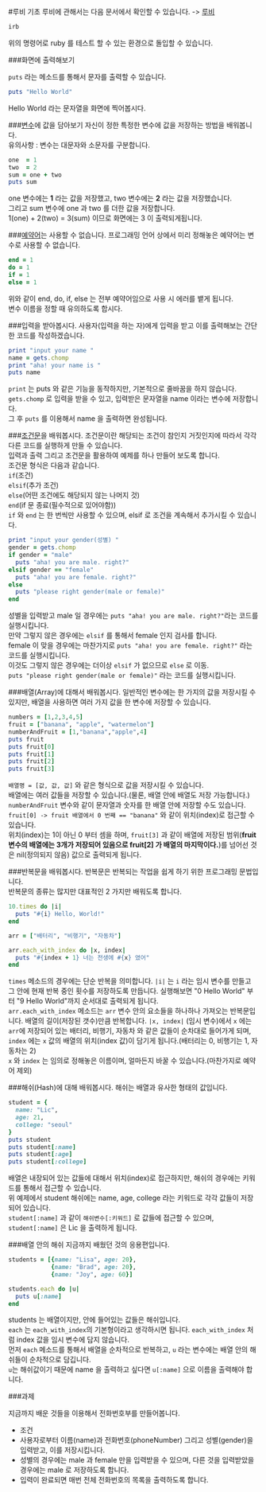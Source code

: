 #루비 기초
루비에 관해서는 다음 문서에서 확인할 수 있습니다. ->
[루비](https://www.ruby-lang.org/ko/about/)

```ruby
irb
```
위의 명령어로 ruby 를 테스트 할 수 있는 환경으로 돌입할 수 있습니다.

###화면에 출력해보기  

`puts` 라는 메소드를 통해서 문자를 출력할 수 있습니다.
```ruby
puts "Hello World"
```
Hello World 라는 문자열을 화면에 찍어봅시다.

###[변수](https://ko.wikipedia.org/wiki/%EB%B3%80%EC%88%98)에 값을 담아보기
자신이 정한 특정한 변수에 값을 저장하는 방법을 배워봅니다.  
유의사항 : 변수는 대문자와 소문자를 구분합니다.
```ruby
one  = 1
two  = 2
sum = one + two
puts sum
```
one 변수에는 **1** 라는 값을 저장했고, two 변수에는 **2** 라는 값을 저장했습니다.  
그리고 sum 변수에 one 과 two 를 더한 값을 저장합니다.  
1(one) + 2(two) = 3(sum) 이므로 화면에는 3 이 출력되게됩니다.

###[예약어](https://ko.wikipedia.org/wiki/%EC%98%88%EC%95%BD%EC%96%B4)는 사용할 수 없습니다.
프로그래밍 언어 상에서 미리 정해놓은 예약어는 변수로 사용할 수 없습니다.
```ruby
end = 1
do = 1
if = 1
else = 1
```
위와 같이 end, do, if, else 는 전부 예약어임으로 사용 시 에러를 뱉게 됩니다.  
변수 이름을 정할 때 유의하도록 합시다.

###입력을 받아봅시다.
사용자(입력을 하는 자)에게 입력을 받고 이를 출력해보는 간단한 코드를 작성하겠습니다.

```ruby
print "input your name "
name = gets.chomp
print "aha! your name is "
puts name
```
`print` 는 puts 와 같은 기능을 동작하지만, 기본적으로 줄바꿈을 하지 않습니다.  
`gets.chomp` 로 입력을 받을 수 있고, 입력받은 문자열을 name 이라는 변수에 저장합니다.  
그 후 `puts` 를 이용해서 name 을 출력하면 완성됩니다.

###[조건문](https://ko.wikipedia.org/wiki/%EC%A1%B0%EA%B1%B4%EB%AC%B8)을 배워봅시다.
조건문이란 해당되는 조건이 참인지 거짓인지에 따라서 각각 다른 코드를 실행하게 만들 수 있습니다.  
입력과 출력 그리고 조건문을 활용하여 예제를 하나 만들어 보도록 합니다.  
조건문 형식은 다음과 같습니다.  
`if`(조건)  
`elsif`(추가 조건)  
`else`(어떤 조건에도 해당되지 않는 나머지 것)  
`end`(if 문 종료(필수적으로 있어야함))  
`if` 와 `end` 는 한 번씩만 사용할 수 있으며,  elsif 로 조건을 계속해서 추가시킬 수 있습니다.
```ruby
print "input your gender(성별) "
gender = gets.chomp
if gender = "male"
  puts "aha! you are male. right?"
elsif gender == "female"
  puts "aha! you are female. right?"
else
  puts "please right gender(male or female)"
end
```
성별을 입력받고 male 일 경우에는 `puts "aha! you are male. right?"`라는 코드를 실행시킵니다.  
만약 그렇지 않은 경우에는 `elsif` 를 통해서 female 인지 검사를 합니다.  
female 이 맞을 경우에는 마찬가지로 `puts "aha! you are female. right?"` 라는 코드를 실행시킵니다.  
이것도 그렇지 않은 경우에는 더이상 `elsif` 가 없으므로 `else` 로 이동.  
`puts "please right gender(male or female)"` 라는 코드를 실행시킵니다.

###배열(Array)에 대해서 배워봅시다.
일반적인 변수에는 한 가지의 값을 저장시킬 수 있지만, 배열을 사용하면 여러 가지 값을 한 변수에 저장할 수 있습니다.
```ruby
numbers = [1,2,3,4,5]
fruit = ["banana", "apple", "watermelon"]
numberAndFruit = [1,"banana","apple",4]
puts fruit
puts fruit[0]
puts fruit[1]
puts fruit[2]
puts fruit[3]
```
`배열명 = [값, 값, 값]` 와 같은 형식으로 값을 저장시킬 수 있습니다.  
배열에는 여러 값들을 저장할 수 있습니다.(물론, 배열 안에 배열도 저장 가능합니다.)  
`numberAndFruit` 변수와 같이 문자열과 숫자를 한 배열 안에 저장할 수도 있습니다.  
`fruit[0] -> fruit 배열에서 0 번째 == "banana"` 와 같이 위치(index)로 접근할 수 있습니다.  
위치(index)는 1이 아닌 0 부터 셈을 하며, `fruit[3]` 과 같이 배열에 저장된 범위(**fruit 변수의 배열에는 3개가 저장되어 있음으로 fruit[2] 가 배열의 마지막이다.**)를 넘어선 것은 nil(정의되지 않음) 값으로 출력되게 됩니다.

###반복문을 배워봅시다.
반복문은 반복되는 작업을 쉽게 하기 위한 프로그래밍 문법입니다.  
반복문의 종류는 많지만 대표적인 2 가지만 배워도록 합니다.
```ruby
10.times do |i|
  puts "#{i} Hello, World!"
end

arr = ["배터리", "비행기", "자동차"]

arr.each_with_index do |x, index|
  puts "#{index + 1} 너는 전생에 #{x} 였어"
end
```

`times` 메소드의 경우에는 단순 반복을 의미합니다. `|i|` 는 `i` 라는 임시 변수를 만들고 그 안에 현재 반복 중인 횟수를 저장하도록 만듭니다. 실행해보면 "0 Hello World" 부터 "9 Hello World"까지 순서대로 출력되게 됩니다.  
`arr.each_with_index` 메소드는 `arr` 변수 안의 요소들을 하나하나 가져오는 반복문입니다. 배열의 길이(저장된 갯수)만큼 반복합니다. `|x, index|` (임시 변수)에서 `x` 에는 `arr`에 저장되어 있는 배터리, 비행기, 자동차 와 같은 값들이 순차대로 들어가게 되며, `index` 에는 `x` 값의 배열의 위치(index 값)이 담기게 됩니다.(배터리는 0, 비행기는 1, 자동차는 2)  
`x` 와 `index` 는 임의로 정해놓은 이름이며, 얼마든지 바꿀 수 있습니다.(마찬가지로 예약어 제외)

###해쉬(Hash)에 대해 배워봅시다.
해쉬는 배열과 유사한 형태의 값입니다.
```ruby
student = {
  name: "Lic",
  age: 21,
  college: "seoul"
}
puts student
puts student[:name]
puts student[:age]
puts student[:college]
```
배열은 내장되어 있는 값들에 대해서 위치(index)로 접근하지만, 해쉬의 경우에는 키워드를 통해서 접근할 수 있습니다.  
위 예제에서 student 해쉬에는 name, age, college 라는 키워드로 각각 값들이 저장되어 있습니다.  
`student[:name]` 과 같이 `해쉬변수[:키워드]` 로 값들에 접근할 수 있으며, `student[:name]` 은 Lic 을 출력하게 됩니다.

###배열 안의 해쉬
지금까지 배웠던 것의 응용편입니다.
```ruby
students = [{name: "Lisa", age: 20},
            {name: "Brad", age: 20},
            {name: "Joy", age: 60}]

students.each do |u|
  puts u[:name]
end
```
students 는 배열이지만, 안에 들어있는 값들은 해쉬입니다.  
`each` 는 `each_with_index`의 기본형이라고 생각하시면 됩니다. `each_with_index` 처럼 index 값을 임시 변수에 담지 않습니다.  
먼저 `each` 메소드를 통해서 배열을 순차적으로 반복하고, `u` 라는 변수에는 배열 안의 해쉬들이 순차적으로 담깁니다.  
`u`는 해쉬값이기 때문에 name 을 출력하고 싶다면 `u[:name]` 으로 이름을 출력해야 합니다.

###과제

지금까지 배운 것들을 이용해서 전화번호부를 만들어봅니다.

- 조건
 - 사용자로부터 이름(name)과 전화번호(phoneNumber) 그리고 성별(gender)을 입력받고, 이를 저장시킵니다.
 - 성별의 경우에는 male 과 female 만을 입력받을 수 있으며, 다른 것을 입력받았을 경우에는 male 로 저장하도록 합니다. 
 - 입력이 완료되면 매번 전체 전화번호의 목록을 출력하도록 합니다.
